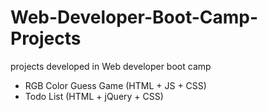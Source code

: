 # Web-Developer-Boot-Camp-Projects
projects developed in Web developer boot camp
* RGB Color Guess Game (HTML + JS + CSS)
* Todo List (HTML + jQuery + CSS)

